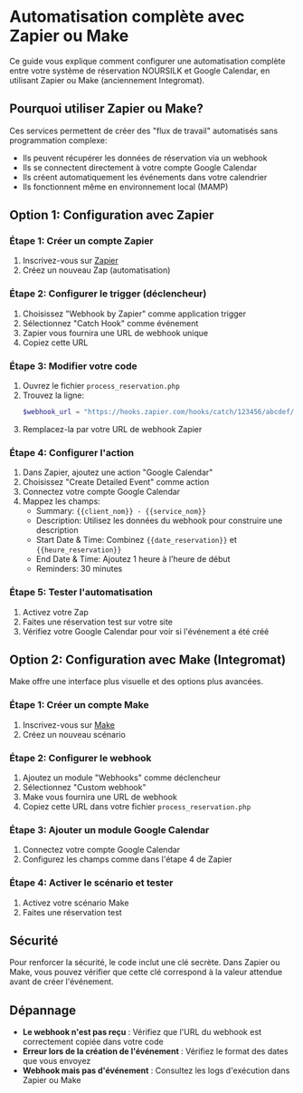 # Automatisation complète avec Zapier ou Make

Ce guide vous explique comment configurer une automatisation complète entre votre système de réservation NOURSILK et Google Calendar, en utilisant Zapier ou Make (anciennement Integromat).

## Pourquoi utiliser Zapier ou Make?

Ces services permettent de créer des "flux de travail" automatisés sans programmation complexe:
- Ils peuvent récupérer les données de réservation via un webhook
- Ils se connectent directement à votre compte Google Calendar
- Ils créent automatiquement les événements dans votre calendrier
- Ils fonctionnent même en environnement local (MAMP)

## Option 1: Configuration avec Zapier

### Étape 1: Créer un compte Zapier
1. Inscrivez-vous sur [Zapier](https://zapier.com/)
2. Créez un nouveau Zap (automatisation)

### Étape 2: Configurer le trigger (déclencheur)
1. Choisissez "Webhook by Zapier" comme application trigger
2. Sélectionnez "Catch Hook" comme événement
3. Zapier vous fournira une URL de webhook unique
4. Copiez cette URL

### Étape 3: Modifier votre code
1. Ouvrez le fichier `process_reservation.php`
2. Trouvez la ligne:
   ```php
   $webhook_url = "https://hooks.zapier.com/hooks/catch/123456/abcdef/";
   ```
3. Remplacez-la par votre URL de webhook Zapier

### Étape 4: Configurer l'action
1. Dans Zapier, ajoutez une action "Google Calendar"
2. Choisissez "Create Detailed Event" comme action
3. Connectez votre compte Google Calendar
4. Mappez les champs:
   - Summary: `{{client_nom}} - {{service_nom}}`
   - Description: Utilisez les données du webhook pour construire une description
   - Start Date & Time: Combinez `{{date_reservation}}` et `{{heure_reservation}}`
   - End Date & Time: Ajoutez 1 heure à l'heure de début
   - Reminders: 30 minutes

### Étape 5: Tester l'automatisation
1. Activez votre Zap
2. Faites une réservation test sur votre site
3. Vérifiez votre Google Calendar pour voir si l'événement a été créé

## Option 2: Configuration avec Make (Integromat)

Make offre une interface plus visuelle et des options plus avancées.

### Étape 1: Créer un compte Make
1. Inscrivez-vous sur [Make](https://www.make.com/)
2. Créez un nouveau scénario

### Étape 2: Configurer le webhook
1. Ajoutez un module "Webhooks" comme déclencheur
2. Sélectionnez "Custom webhook"
3. Make vous fournira une URL de webhook
4. Copiez cette URL dans votre fichier `process_reservation.php`

### Étape 3: Ajouter un module Google Calendar
1. Connectez votre compte Google Calendar
2. Configurez les champs comme dans l'étape 4 de Zapier

### Étape 4: Activer le scénario et tester
1. Activez votre scénario Make
2. Faites une réservation test

## Sécurité

Pour renforcer la sécurité, le code inclut une clé secrète. Dans Zapier ou Make, vous pouvez vérifier que cette clé correspond à la valeur attendue avant de créer l'événement.

## Dépannage

- **Le webhook n'est pas reçu** : Vérifiez que l'URL du webhook est correctement copiée dans votre code
- **Erreur lors de la création de l'événement** : Vérifiez le format des dates que vous envoyez
- **Webhook mais pas d'événement** : Consultez les logs d'exécution dans Zapier ou Make 